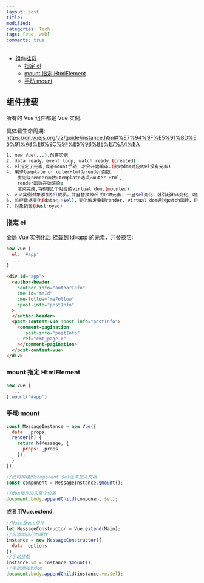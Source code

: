 ```yaml
---
layout: post
title:
modified:
categories: Tech
tags: [vue, web]
comments: true
---
```


<!-- TOC -->

- [组件挂载](#组件挂载)
  - [指定 el](#指定-el)
  - [mount 指定 HtmlElement](#mount-指定-HtmlElement)
  - [手动 mount](#手动-mount)

<!-- /TOC -->

## 组件挂载

所有的 Vue 组件都是 Vue 实例.

具体看生命周期: <https://cn.vuejs.org/v2/guide/instance.html#%E7%94%9F%E5%91%BD%E5%91%A8%E6%9C%9F%E5%9B%BE%E7%A4%BA>

```sh
1. new Vue(...),创建实例
2. data ready，event loop, watch ready (created)
3. el指定了元素,或者mount手动，才会开始编译.(此时dom对应的el没有元素)
4. 编译template or outerHtml为render函数.
    优先级render函数>template选项>outer Html,
    render函数开始渲染;
    渲染完成,将得到1个对应的virtual dom.(mounted)
5. vue实例对象添加$el成员，并且替换掉el的DOM元素. 一旦$el变化，就引起dom变化，响应式的核心.
6. 监控数据变化(data<->$el)，变化触发重新render, virtual dom通过patch函数，将变化的部分改动到dom tree上(updated)
7. 对象销毁(destroyed)
```

### 指定 el

全局 Vue 实例化后,挂载到 id=app 的元素，并替换它:

```js
new Vue {
  el: '#app'
  ...
}
```

```html
<div id="app">
  <author-header
    :author-info="authorInfo"
    :me-id="meId"
    :me-follow="meFollow"
    :post-info="postInfo"
  >
  </author-header>
  <post-content-vue :post-info="postInfo">
    <comment-pagination
      :post-info="postInfo"
      ref="cmt_page_r"
    ></comment-pagination>
  </post-content-vue>
</div>
```

### mount 指定 HtmlElement

```js
new Vue {
  ...
}.mount('#app')
```

### 手动 mount

```js
const MessageInstance = new Vue({
  data: _props,
  render(h) {
    return h(Message, {
      props: _props
    });
  }
});

//此时构建的component.$el还未加入文档
const component = MessageInstance.$mount();

//dom操作加入某个位置
document.body.appendChild(component.$el);
```

或者用**Vue.extend**:

```js
//Main是vue组件
let MessageConstructor = Vue.extend(Main);
//可添加自己的属性
instance = new MessageConstructor({
  data: options
});
//手动挂载
instance.vm = instance.$mount();
//手动添加到dom
document.body.appendChild(instance.vm.$el);
```
